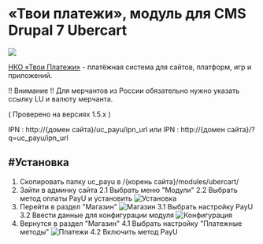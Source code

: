 # «Твои платежи», модуль для CMS Drupal 7 Ubercart

![](https://repository-images.githubusercontent.com/638835276/ff494b04-d65b-4843-8759-e85c689a7e80)

[НКО «Твои Платежи»](https://YPMN.ru/ "Платёжная система для сайтов, платформ и приложений") - платёжная система для сайтов, платформ, игр и приложений.

!! Внимание !!
Для мерчантов из России обязательно нужно указать ссылку LU и валюту мерчанта.
 

( Проверено на версиях 1.5.х )

IPN : http://{домен сайта}/uc_payu/ipn_url
или
IPN : http://{домен сайта}/?q=uc_payu/ipn_url



#Установка
-------------
1. Скопировать папку uc_payu в /{корень сайта}/modules/ubercart/
2. Зайти в админку сайта
2.1 Выбрать меню "Модули"
2.2 Выбрать метод оплаты PayU и установить
![Установка][0]
3. Перейти в раздел "Магазин"
![Магазин][1]
3.1 Выбрать настройку PayU
3.2 Ввести данные для конфигурации модуля
![Конфигурация][2]
4. Вернутся в раздел "Магазин"
4.1 Выбрать настройку "Платежные методы"
![Платежи][3]
4.2 Включить метод PayU



[0]: https://raw.github.com/yourpayments/drupal7-uc/master/screenshot0.png
[1]: https://raw.github.com/yourpayments/drupal7-uc/master/screenshot1.png
[2]: https://raw.github.com/yourpayments/drupal7-uc/master/screenshot2.png
[3]: https://raw.github.com/yourpayments/drupal7-uc/master/screenshot3.png